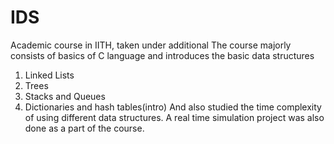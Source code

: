 # IDS
Academic course in IITH, taken under additional
The course majorly consists of basics of C language and introduces the basic data structures 
1. Linked Lists
2. Trees
3. Stacks and Queues
4. Dictionaries and hash tables(intro)
And also studied the time complexity of using different data structures.
A real time simulation project was also done as a part of the course.
